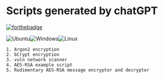 # Scripts generated by chatGPT
[![forthebadge](https://forthebadge.com/images/badges/made-with-python.svg)](https://forthebadge.com)

![Ubuntu](https://img.shields.io/badge/Ubuntu-E95420?style=for-the-badge&logo=ubuntu&logoColor=white)![Windows](https://img.shields.io/badge/Windows-0078D6?style=for-the-badge&logo=windows&logoColor=white)![Linux](https://img.shields.io/badge/Linux-FCC624?style=for-the-badge&logo=linux&logoColor=black)

    1. Argon2 encryption
    2. bCrypt encryption
    3. vuln network scanner
    4. AES-RSA example script
    5. Rudimentary AES-RSA message encryptor and decryptor 
